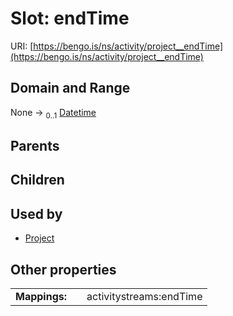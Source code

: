 
# Slot: endTime




URI: [https://bengo.is/ns/activity/project__endTime](https://bengo.is/ns/activity/project__endTime)


## Domain and Range

None &#8594;  <sub>0..1</sub> [Datetime](types/Datetime.md)

## Parents


## Children


## Used by

 * [Project](Project.md)

## Other properties

|  |  |  |
| --- | --- | --- |
| **Mappings:** | | activitystreams:endTime |

